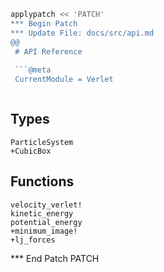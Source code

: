 ````bash
applypatch << 'PATCH'
*** Begin Patch
*** Update File: docs/src/api.md
@@
 # API Reference
 
 ```@meta
 CurrentModule = Verlet
````

```@index
```

## Types

```@docs
ParticleSystem
+CubicBox
```

## Functions

```@docs
velocity_verlet!
kinetic_energy
potential_energy
+minimum_image!
+lj_forces
```

\*\*\* End Patch
PATCH

```
```
